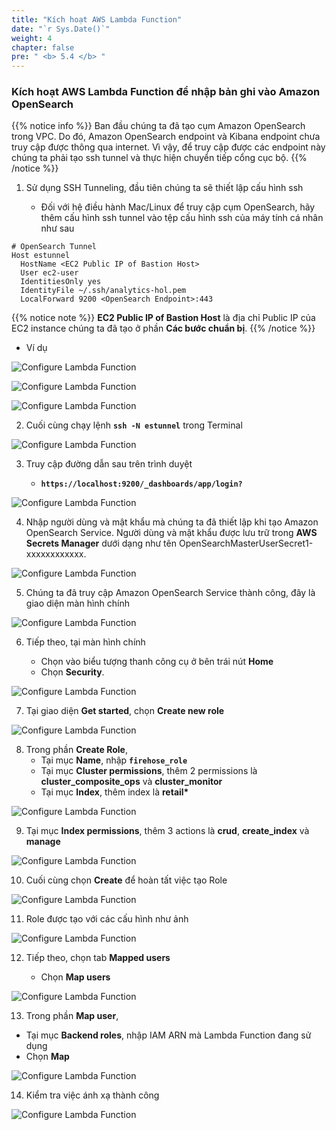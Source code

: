 ```yaml
---
title: "Kích hoạt AWS Lambda Function"
date: "`r Sys.Date()`"
weight: 4
chapter: false
pre: " <b> 5.4 </b> "
---
```


### Kích hoạt AWS Lambda Function để nhập bản ghi vào Amazon OpenSearch

{{% notice info %}}
Ban đầu chúng ta đã tạo cụm Amazon OpenSearch trong VPC. Do đó, Amazon OpenSearch endpoint và Kibana endpoint chưa truy cập được thông qua internet. Vì vậy, để truy cập được các endpoint này chúng ta phải tạo ssh tunnel và thực hiện chuyển tiếp cổng cục bộ.
{{% /notice %}}

1. Sử dụng SSH Tunneling, đầu tiên chúng ta sẽ thiết lập cấu hình ssh

   - Đối với hệ điều hành Mac/Linux để truy cập cụm OpenSearch, hãy thêm cấu hình ssh tunnel vào tệp cấu hình ssh của máy tính cá nhân như sau

```shell script
# OpenSearch Tunnel
Host estunnel
  HostName <EC2 Public IP of Bastion Host>
  User ec2-user
  IdentitiesOnly yes
  IdentityFile ~/.ssh/analytics-hol.pem
  LocalForward 9200 <OpenSearch Endpoint>:443
```

{{% notice note %}}
**EC2 Public IP of Bastion Host** là địa chỉ Public IP của EC2 instance chúng ta đã tạo ở phần **Các bước chuẩn bị**.
{{% /notice %}}

- Ví dụ

![Configure Lambda Function](/ws2-bussiness-intelligence-system-aws/images/5.2-IngestRealTimeData/createlayer-00044.png?featherlight=false&width=50pc)

![Configure Lambda Function](/ws2-bussiness-intelligence-system-aws/images/5.2-IngestRealTimeData/createlayer-00045.png?featherlight=false&width=50pc)

![Configure Lambda Function](/ws2-bussiness-intelligence-system-aws/images/5.2-IngestRealTimeData/createlayer-00046.png?featherlight=false&width=50pc)

2. Cuối cùng chạy lệnh **`ssh -N estunnel`** trong Terminal

![Configure Lambda Function](/ws2-bussiness-intelligence-system-aws/images/5.2-IngestRealTimeData/createlayer-00048.png?featherlight=false&width=50pc)

3. Truy cập đường dẫn sau trên trình duyệt

   - **`https://localhost:9200/_dashboards/app/login?`**

![Configure Lambda Function](/ws2-bussiness-intelligence-system-aws/images/5.2-IngestRealTimeData/createlayer-00047.png?featherlight=false&width=70pc)

4. Nhập người dùng và mật khẩu mà chúng ta đã thiết lập khi tạo Amazon OpenSearch Service. Người dùng và mật khẩu được lưu trữ trong **AWS Secrets Manager** dưới dạng như tên OpenSearchMasterUserSecret1-xxxxxxxxxxxx.

![Configure Lambda Function](/ws2-bussiness-intelligence-system-aws/images/5.2-IngestRealTimeData/createlayer-00049.png?featherlight=false&width=70pc)

5. Chúng ta đã truy cập Amazon OpenSearch Service thành công, đây là giao diện màn hình chính

![Configure Lambda Function](/ws2-bussiness-intelligence-system-aws/images/5.2-IngestRealTimeData/createlayer-00050.png?featherlight=false&width=70pc)

6. Tiếp theo, tại màn hình chính

   - Chọn vào biểu tượng thanh công cụ ở bên trái nút **Home**
   - Chọn **Security**.

![Configure Lambda Function](/ws2-bussiness-intelligence-system-aws/images/5.2-IngestRealTimeData/createlayer-00051.png?featherlight=false&width=70pc)

7. Tại giao diện **Get started**, chọn **Create new role**

![Configure Lambda Function](/ws2-bussiness-intelligence-system-aws/images/5.2-IngestRealTimeData/createlayer-00052.png?featherlight=false&width=70pc)

8. Trong phần **Create Role**,
   - Tại mục **Name**, nhập **`firehose_role`**
   - Tại mục **Cluster permissions**, thêm 2 permissions là **cluster_composite_ops** và **cluster_monitor**
   - Tại mục **Index**, thêm index là **retail\***

![Configure Lambda Function](/ws2-bussiness-intelligence-system-aws/images/5.2-IngestRealTimeData/createlayer-00053.png?featherlight=false&width=70pc)

9. Tại mục **Index permissions**, thêm 3 actions là **crud**, **create_index** và **manage**

![Configure Lambda Function](/ws2-bussiness-intelligence-system-aws/images/5.2-IngestRealTimeData/createlayer-00054.png?featherlight=false&width=70pc)

10. Cuối cùng chọn **Create** để hoàn tất việc tạo Role

![Configure Lambda Function](/ws2-bussiness-intelligence-system-aws/images/5.2-IngestRealTimeData/createlayer-00055.png?featherlight=false&width=70pc)

11. Role được tạo với các cấu hình như ảnh

![Configure Lambda Function](/ws2-bussiness-intelligence-system-aws/images/5.2-IngestRealTimeData/createlayer-00056.png?featherlight=false&width=70pc)

12. Tiếp theo, chọn tab **Mapped users**

    - Chọn **Map users**

![Configure Lambda Function](/ws2-bussiness-intelligence-system-aws/images/5.2-IngestRealTimeData/createlayer-00057.png?featherlight=false&width=70pc)

13. Trong phần **Map user**,

- Tại mục **Backend roles**, nhập IAM ARN mà Lambda Function đang sử dụng
- Chọn **Map**

![Configure Lambda Function](/ws2-bussiness-intelligence-system-aws/images/5.2-IngestRealTimeData/createlayer-00058.png?featherlight=false&width=70pc)

14. Kiểm tra việc ánh xạ thành công

![Configure Lambda Function](/ws2-bussiness-intelligence-system-aws/images/5.2-IngestRealTimeData/createlayer-00059.png?featherlight=false&width=70pc)
